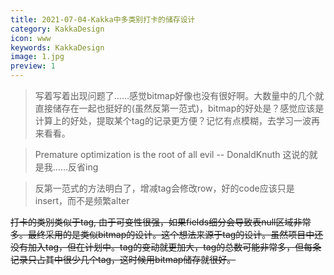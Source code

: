 ```yaml
---
title: 2021-07-04-Kakka中多类别打卡的储存设计
category: KakkaDesign
icon: www
keywords: KakkaDesign
image: 1.jpg
preview: 1
---
```

> 写着写着出现问题了……感觉bitmap好像也没有很好啊。大数量中的几个就直接储存在一起也挺好的(虽然反第一范式)，bitmap的好处是？感觉应该是计算上的好处，提取某个tag的记录更方便？记忆有点模糊，去学习一波再来看看。

> Premature optimization is the root of all evil -- DonaldKnuth
> 这说的就是我……反省ing

 > 反第一范式的方法明白了，增减tag会修改row，好的code应该只是insert，而不是频繁alter
 
<del>打卡的类别类似于tag, 由于可变性很强，如果fields细分会导致表null区域非常多。最终采用的是类似bitmap的设计。这个想法来源于tag的设计。虽然项目中还没有加入tag，但在计划中。tag的变动就更加大，tag的总数可能非常多，但每条记录只占其中很少几个tag，这时候用bitmap储存就很好。</del>